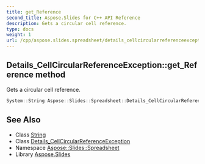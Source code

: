 ```yaml
---
title: get_Reference
second_title: Aspose.Slides for C++ API Reference
description: Gets a circular cell reference.
type: docs
weight: 1
url: /cpp/aspose.slides.spreadsheet/details_cellcircularreferenceexception/get_reference/
---
```

## Details_CellCircularReferenceException::get_Reference method


Gets a circular cell reference.

```cpp
System::String Aspose::Slides::Spreadsheet::Details_CellCircularReferenceException::get_Reference()
```

## See Also

* Class [String](../../../system/string/)
* Class [Details_CellCircularReferenceException](../)
* Namespace [Aspose::Slides::Spreadsheet](../../)
* Library [Aspose.Slides](../../../)

